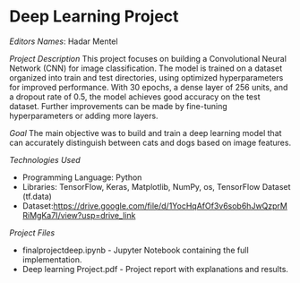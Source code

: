 # Deep Learning Project

*Editors Names*: 
Hadar Mentel

*Project Description*
This project focuses on building a Convolutional Neural Network (CNN) for image classification. The model is trained on a dataset organized into train and test directories, using optimized hyperparameters for improved performance.
With 30 epochs, a dense layer of 256 units, and a dropout rate of 0.5, the model achieves good accuracy on the test dataset. Further improvements can be made by fine-tuning hyperparameters or adding more layers.

*Goal*
The main objective was to build and train a deep learning model that can accurately distinguish between cats and dogs based on image features.

*Technologies Used*
- Programming Language: Python  
- Libraries: TensorFlow, Keras, Matplotlib, NumPy, os, TensorFlow Dataset (tf.data)
- Dataset:https://drive.google.com/file/d/1YocHqAfOf3v6sob6hJwQzprMRiMgKa7I/view?usp=drive_link
   
*Project Files*
- finalprojectdeep.ipynb - Jupyter Notebook containing the full implementation.  
- Deep learning Project.pdf - Project report with explanations and results.
